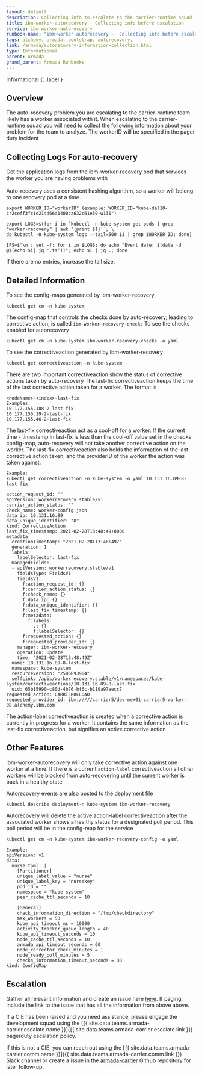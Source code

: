 ```yaml
---
layout: default
description: Collecting info to escalate to the carrier-runtime squad
title: ibm-worker-autorecovery - Collecting info before escalation
service: ibm-worker-autorecovery
runbook-name: "ibm-worker-autorecovery -  Collecting info before escalation"
tags: alchemy, armada, bootstrap, autorecovery,
link: /armada/autorecovery-information-collection.html
type: Informational
parent: Armada
grand_parent: Armada Runbooks
---
```


Informational
{: .label }

## Overview

The auto-recovery problem you are escalating to the carrier-runtime team likely has a worker associated with it. When escalating to the carrier-runtime squad you will need to collect the following information about your problem for the team to analyze. The workerID will be specified in the pager duty incident

## Collecting Logs For auto-recovery
Get the application logs from the ibm-worker-recovery pod that services the worker you are having problems with<br><br>
Auto-recovery uses a consistent hashing algorithm, so a worker will belong to one recovery pod at a time.

~~~~~
export WORKER_ID="workerID" (example: WORKER_ID="kube-dal10-cr2ceff3fc1e214d66a1400ca632c61e59-w131")

export LOGS=$(for i in `kubectl -n kube-system get pods | grep "worker-recovery" | awk '{print $1}'`; \
do kubectl -n kube-system logs --tail=500 $i | grep $WORKER_ID; done)

IFS=$'\n'; set -f; for i in $LOGS; do echo "Event date: $(date -d @$(echo $i| jq '.ts'))"; echo $i | jq .; done
~~~~~
If there are no entries, increase the tail size.


## Detailed Information
To see the config-maps generated by ibm-worker-recovery

~~~~~
kubectl get cm -n kube-system
~~~~~

The config-map that controls the checks done by auto-recovery, leading to corrective action, is called `ibm-worker-recovery-checks`
To see the checks enabled for autorecovery

~~~~~
kubectl get cm -n kube-system ibm-worker-recovery-checks -o yaml
~~~~~

To see the correctiveaction generated by ibm-worker-recovery

~~~~~
kubectl get correctiveaction -n kube-system
~~~~~

There are two important correctiveaction show the status of corrective actions taken by auto-recovery
The last-fix correctiveaction keeps the time of the last corrective action taken for a worker. The format is
~~~~~
<nodeName>-<index>-last-fix
Examples:
10.177.155.188-2-last-fix
10.177.155.19-2-last-fix
10.177.155.46-2-last-fix
~~~~~

The last-fix correctiveaction act as a cool-off for a worker. If the current time - timestamp in last-fix is less than the cool-off value set in the checks config-map, auto-recovery will not take another corrective action on the worker.
The last-fix correctiveaction also holds the information of the last corrective action taken, and the providerID of the worker the action was taken against.

~~~~~
Example:
kubectl get correctiveaction -n kube-system -o yaml 10.131.16.89-8-last-fix

action_request_id: ""
apiVersion: workerrecovery.stable/v1
carrier_action_status: ""
check_name: worker-config.json
data_ip: 10.131.16.89
data_unique_identifier: "8"
kind: CorrectiveAction
last_fix_timestamp: 2021-02-28T13:48:49+0000
metadata:
  creationTimestamp: "2021-02-28T13:48:49Z"
  generation: 1
  labels:
    labelSelector: last-fix
  managedFields:
  - apiVersion: workerrecovery.stable/v1
    fieldsType: FieldsV1
    fieldsV1:
      f:action_request_id: {}
      f:carrier_action_status: {}
      f:check_name: {}
      f:data_ip: {}
      f:data_unique_identifier: {}
      f:last_fix_timestamp: {}
      f:metadata:
        f:labels:
          .: {}
          f:labelSelector: {}
      f:requested_action: {}
      f:requested_provider_id: {}
    manager: ibm-worker-recovery
    operation: Update
    time: "2021-02-28T13:48:49Z"
  name: 10.131.16.89-8-last-fix
  namespace: kube-system
  resourceVersion: "2586893904"
  selfLink: /apis/workerrecovery.stable/v1/namespaces/kube-system/correctiveactions/10.131.16.89-8-last-fix
  uid: 65b15990-c80d-4b76-bf6c-b110a97eecc7
requested_action: CARRIERRELOAD
requested_provider_id: ibm://///carrier5/dev-mex01-carrier5-worker-08.alchemy.ibm.com
~~~~~

The action-label correctiveaction is created when a corrective action is currently in progress for a worker. It contains the same information as the last-fix correctiveaction, but signifies an active corrective action

## Other Features

ibm-worker-autorecovery will only take corrective action against one worker at a time. If there is a current `action-label` correctiveaction all other workers will be blocked from auto-recovering until the current worker is back in a healthy state

Autorecovery events are also posted to the deployment file

~~~~~
kubectl describe deployment-n kube-system ibm-worker-recovery
~~~~~

Autorecovery will delete the active action-label correctiveaction after the associated worker shows a healthy status for a designated poll period. This poll period will be in the config-map for the service

~~~~~
kubectl get cm -n kube-system ibm-worker-recovery-config -o yaml

Example:
apiVersion: v1
data:
  nurse.toml: |
    [Partitioner]
    unique_label_value = "nurse"
    unique_label_key = "nursekey"
    pod_id = ""
    namespace = "kube-system"
    peer_cache_ttl_seconds = 10

    [General]
    check_information_direction = "/tmp/checkdirectory"
    max_workers = 50
    kube_api_timeout_ms = 10000
    activity_tracker_queue_length = 40
    kube_api_timeout_seconds = 10
    node_cache_ttl_seconds = 10
    armada_api_timeout_seconds = 60
    node_corrector_check_minutes = 1
    node_ready_poll_minutes = 5
    checks_information_timeout_seconds = 30
kind: ConfigMap
~~~~~

## Escalation
Gather all relevant information and create an issue here [here](https://github.ibm.com/alchemy-containers/armada-carrier/issues/new). If paging, include the link to the issue that has all the information from above above.

If a CIE has been raised and you need assistance, please engage the development squad using the [{{ site.data.teams.armada-carrier.escalate.name }}]({{ site.data.teams.armada-carrier.escalate.link }}) pagerduty escalation policy.

If this is not a CIE, you can reach out using the [{{ site.data.teams.armada-carrier.comm.name }}]({{ site.data.teams.armada-carrier.comm.link }}) Slack channel or create a issue in the [armada-carrier](https://github.ibm.com/alchemy-containers/armada-carrier/issues/new) Github repository for later follow-up.
